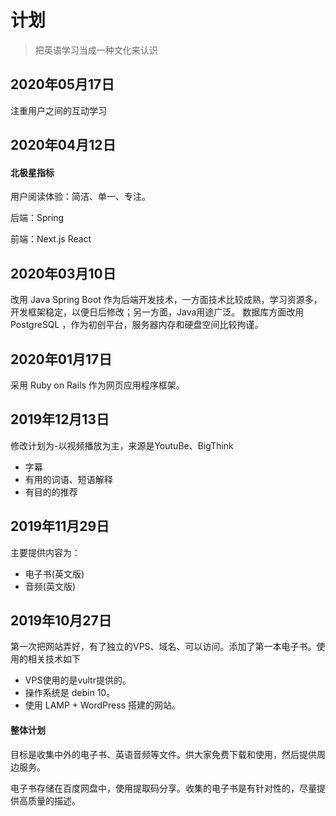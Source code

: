 # 计划
> 把英语学习当成一种文化来认识

## 2020年05月17日
注重用户之间的互动学习

## 2020年04月12日

#### 北极星指标
用户阅读体验：简洁、单一、专注。

后端：Spring 

前端：Next.js React

## 2020年03月10日
改用 Java Spring Boot 作为后端开发技术，一方面技术比较成熟，学习资源多，开发框架稳定，以便日后修改；另一方面，Java用途广泛。
数据库方面改用 PostgreSQL ，作为初创平台，服务器内存和硬盘空间比较拘谨。

## 2020年01月17日
采用 Ruby on Rails 作为网页应用程序框架。

## 2019年12月13日
修改计划为-以视频播放为主，来源是YoutuBe、BigThink
- 字幕
- 有用的词语、短语解释
- 有目的的推荐

## 2019年11月29日
主要提供内容为：
- 电子书(英文版)
- 音频(英文版)

## 2019年10月27日
第一次把网站弄好，有了独立的VPS、域名、可以访问。添加了第一本电子书。使用的相关技术如下

- VPS使用的是vultr提供的。
- 操作系统是 debin 10。
- 使用 LAMP + WordPress 搭建的网站。

#### 整体计划
目标是收集中外的电子书、英语音频等文件。供大家免费下载和使用，然后提供周边服务。

电子书存储在百度网盘中，使用提取码分享。收集的电子书是有针对性的，尽量提供高质量的描述。
